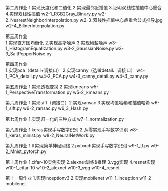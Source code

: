 第二周作业
1.实现灰度化和二值化 2.实现最邻近插值 3.证明双线性插值中心重合 4.实现双线性插值
w2-1_RGB2Gray_Binary.py
w2-2_NearestNeighborInterpolation.py
w2-3_双线性插值中心点重合公式推导.jpg
w2-4_BilinerInterpolation.py

第三周作业  
1.实现直方图均衡化 2.实现高斯噪声 3.实现椒盐噪声
w3-1_HistogramEqualization.py
w3-2_GaussianNoise.py
w3-3_SaltPepperNoise.py

第四周作业  
1.实现pca（detail+调接口） 2.实现canny（选做detail、调接口）
w4-1_PCA_detail.py
w4-2_PCA.py
w4-3_canny_detail.py
w4-4_canny.py   

第五周作业 
1.实现透视变换 2.实现kmeans
w5-1_PerspectiveTransformation.py
w5-2_kmeans.py

第六周作业
1.实现sift（调接口）2.实现ransac 3.实现均值哈希和插值哈希
w6-1_sift.py
w6-2_ransac.py
w6_3_Hash.py

第七周作业
1.实现归一化的三种方式 
w7-1_normalization.py

第八周作业
1.keras实现手写数字识别 2.从零实现手写数字识别
w8-1_keras_minist.py
w8-2_NeuralNetWork.py

第九周作业
1.tf实现简单神经网络 2.pytorch实现手写数字识别
w9-1_tf.py
w9-2_Mnist_pytorch.py

第十周作业 
1.cifar-10实例实现 2.alexnet训练&推理 3.vgg实现 4.resnet实现
w10-1_cifar-10
w10-2_alexnet
w10-3_vgg
w10-4_resnet

第十一周作业 
1.实现inceptionv3 2.实现mobilenet
w11-1_inception
w11-2-mobilenet
